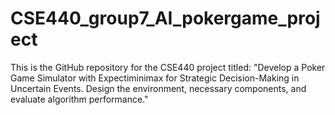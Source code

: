 # CSE440_group7_AI_pokergame_project
This is the GitHub repository for the CSE440 project titled: "Develop a Poker Game Simulator with Expectiminimax for Strategic Decision-Making in Uncertain Events. Design the environment, necessary components, and evaluate algorithm performance."
